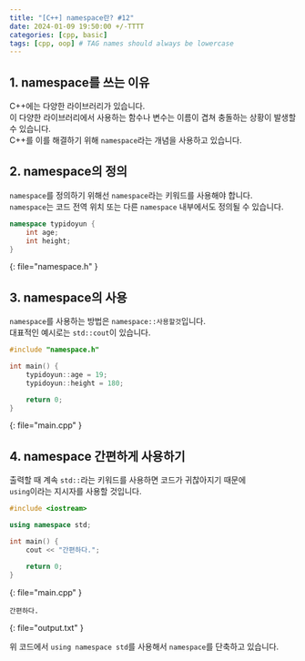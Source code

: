 ```yaml
---
title: "[C++] namespace란? #12"
date: 2024-01-09 19:50:00 +/-TTTT
categories: [cpp, basic]
tags: [cpp, oop] # TAG names should always be lowercase
---
```


## 1. namespace를 쓰는 이유
C++에는 다양한 라이브러리가 있습니다.<br>
이 다양한 라이브러리에서 사용하는 함수나 변수는 이름이 겹쳐 충돌하는 상황이 발생할 수 있습니다.<br>
C++를 이를 해결하기 위해 `namespace`라는 개념을 사용하고 있습니다.

## 2. namespace의 정의
`namespace`를 정의하기 위해선 `namespace`라는 키워드를 사용해야 합니다.<br>
`namespace`는 코드 전역 위치 또는 다른 `namespace` 내부에서도 정의될 수 있습니다.

```cpp
namespace typidoyun {
    int age;
    int height;
}
```
{: file="namespace.h" }

## 3. namespace의 사용
`namespace`를 사용하는 방법은 `namespace::사용할것`입니다.<br>
대표적인 예시로는 `std::cout`이 있습니다.

```cpp
#include "namespace.h"

int main() {
    typidoyun::age = 19;
    typidoyun::height = 180;

    return 0;
}
```
{: file="main.cpp" }

## 4. namespace 간편하게 사용하기
출력할 때 계속 `std::`라는 키워드를 사용하면 코드가 귀찮아지기 때문에<br>
`using`이라는 지시자를 사용할 것입니다.

```cpp
#include <iostream>

using namespace std;

int main() {
    cout << "간편하다.";

    return 0;
}
```
{: file="main.cpp" }
```
간편하다.
```
{: file="output.txt" }

위 코드에서 `using namespace std`를 사용해서 `namespace`를 단축하고 있습니다.<br>